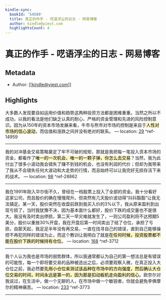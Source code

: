 ```yaml
---
kindle-sync:
  bookId: '54589'
  title: 真正的作手 - 呓语浮尘的日志 - 网易博客
  author: kindle@yiest.com
  highlightsCount: 4
---
```

# 真正的作手 - 呓语浮尘的日志 - 网易博客
## Metadata
* Author: [[kindle@yiest.com]]

## Highlights
大多数人发现要自如运用价值和趋势这两种投资方法都是困难重重。当然之所以不成功，以我的看法是他们缺乏认真的耐心、严格的资金管理和先进的风险控制意识。因为从150年的资本市场发展来看，牛市与熊市对市场的控制是来自于<mark style="background: #FFF3A3A6;">人性对市场的信心波动</mark>，而估值和涨跌之间并没有绝对的联系。 — location: [29]() ^ref-14959

---
我的对冲基金交易策略奠定了牢不可破的规矩，那就是我把每一笔投入资本市场的资金，都看作了<mark style="background: #FFF3A3A6;">唯一的一次机会、唯一的一颗子弹，你怎么去交易</mark>？当然，我为此付出了很多小波动我会错失了赚不到钱的机会，也没有利润的代价；但却为我带来了我从不会错失任何大波动和大走势的行情，而且始终可以让我完好无损存活下来的战术。 — location: [98]() ^ref-28862

---
我在1991年刚入华尔街不久，曾经在一档股票上投入了全部的资金。我十分看好这家公司，而且股价的确在慢慢爬升。但突然有几天股价波动得“抖抖豁豁”让我无法镇定。某一天，股价突然在收盘前跌到我买入价的3%以下，我从原来盈利到出现亏损了，当时我犹豫不决，因为基本面什么都好，股价下跌的成交量也不是很大。我没有及时卖出停损，第二天一早灾难就发生了，一则公司盈利将不达预期5美分，股价以重挫30%开盘，我在开盘后第一时间卖出了结了仓位，承担了亏损，自那天起，我足足半年没有再交易，一直在找寻自己的错误，直到自己能够操控不再犯同样的错误为止，而这个教训让我明白了就是<mark style="background: #FFF3A3A6;">在任何时候，投资股票都不能在股价下跌的时候持有仓位</mark>。 — location: [168]() ^ref-3712

---
我个人认为我也是市场的弱势群体，所以我通常都认为自己的第一想法总是有错误的可能性，每一个即将要交易的品种被选出之后，必须要观察入微，在真正投入大仓位之前，我必然要<mark style="background: #FFF3A3A6;">先用小仓位来测试该品种在市场中的方向强度，然后确认大仓位交易的时间，时间永远是第一的，因为那是扣动板机走向盈利的信心</mark>。欧奈尔对我说过，在生活中，做一个无聊的人，在市场中做一个敏锐者，你就会避免李佛摩尔的精神痛苦。 — location: [233]() ^ref-3773

---
